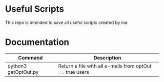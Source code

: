 # Useful Scripts

This repo is intended to save all useful scripts created by me. 

# Documentation

| Command | Description |
| --- | --- |
| python3 getOptOut.py | Return a file with all e-mails from optOut == true users |

